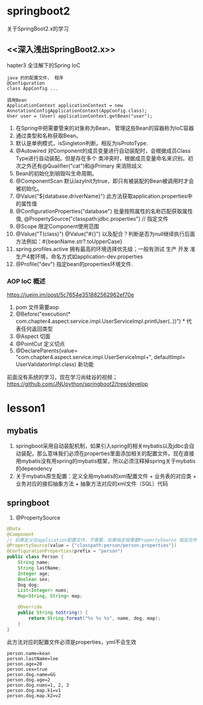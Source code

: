 # springboot2
关于SpringBoot2.x的学习

## <<深入浅出SpringBoot2.x>>



hapter3 全注解下的Spring IoC
```
java 的的配置文件， 程序
@Configuration  
class AppConfig ...

调用Bean
ApplicationContext applicationContext = new AnnotationConfigApplicationContext(AppConfig.class);
User user = (User) applicationContext.getBean("user");

```
1. 在Spring中把需要管来的对象称为Bean， 管理这些Bean的容器称为IoC容器
2. 通过类型和名称获取Bean。
3. 默认是单例模式，isSingleton判断。相反为isProtoType.
4. @Autowired 对Component的成员变量进行自动装配时，会根据成员Class Type进行自动装配。但是存在多个
类冲突时，根据成员变量命名来识别。初次之外还有@Qualifier("cat")和@Primary 来消除歧义
5. Bean的初始化到销毁叫生命周期。
6. @ComponentScan 默认lazyInit为true，即只有被装配的Bean被调用时才会被初始化。
7. @Value("${database.driverName}") 此方法获取application.properties中的属性值
8. @ConfigurationProperties("database") 批量按照属性的名称匹配获取属性值, @PropertySource("classpath:jdbc.properties") // 指定文件
9. @Scope 限定Component使用范围
10. @Value("T(class)") @Value("#{}") 以及配合？判断是否为null继续执行后面方法例如：#{beanName.str?.toUpperCase}
11. spring.profiles.active 拥有最高的环境选择优先级；一般有测试 生产 开发 准生产4套环境，命名方式如application-dev.properties
11. @Profile("dev") 指定bean的properties环境文件.

### AOP IoC 概述
https://juejin.im/post/5c7654e351882562962ef70e

1. pom 文件需要aop
2. @Before("execution(* com.chapter4.aspect.service.impl.UserServiceImpl.printUser(..))") * 代表任何返回类型 
3. @Aspect 切面
4. @PointCut 定义切点
5. @DeclareParents(value= "com.chapter4.aspect.service.impl.UserServiceImpl+", defaultImpl= UserValidatorImpl.class) 新功能



前面没有系统的学习，现在学习尚硅谷的视频；<https://github.com/JNUpython/springboot2/tree/develop>

# lesson1

## mybatis

1. springboot采用自动装配机制，如果引入spring的相关mybatis以及jdbc会自动装配，那么意味我们必须在properties里面添加相关的配置文件。现在直接用mybatis没有用spring的mybatis框架，所以必须注释掉spring关于mybatis的dependency
2. 关于mybatis原生配置：定义全局mybatis的xml配置文件 + 业务表的对应类 + 业务对应的接扣抽象方法 + 抽象方法对应的xml文件（SQL）代码

## springboot

1. @PropertySource

```java
@Data
@Component
// 如果定义在application配置文件，不需要，如果指定就需要PropertySource 指定文件
@PropertySource(value = {"classpath:person/person.properties"})
@ConfigurationProperties(prefix = "person")
public class Person {
    String name;
    String lastName;
    Integer age;
    Boolean sex;
    Dog dog;
    List<Integer> nums;
    Map<String, String> map;

    @Override
    public String toString() {
        return String.format("%s %s %s", name, dog, map);
    }
}
```

此方法对应的配置文件必须是properties，yml不会生效

```properties
person.name=kean
person.lastName=lee
person.age=20
person.sex=true
person.dog.name=GG
person.dog.age=2
person.dog.nums=1, 2, 3
person.dog.map.k1=v1
person.dog.map.k2=v2
```





